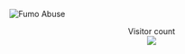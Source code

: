 <p><img src="https://github.com/programmister68/programmister68/blob/main/fumo.gif" alt="Fumo Abuse" align="middle"></p>
  
<p align="center"> 
  Visitor count<br>
  <img src="https://profile-counter.glitch.me/programmister68/count.svg" />
</p>
